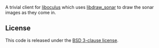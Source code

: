A trivial client for [liboculus](https://github.com/amarburg/liboculus) which uses [libdraw_sonar](https://github.com/amarburg/libdraw_sonar) to draw the sonar images as they come in.

## License

This code is released under the [BSD 3-clause license](LICENSE).
